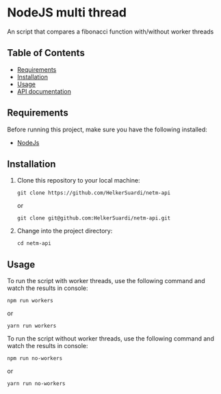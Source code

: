# NodeJS multi thread

An script that compares a fibonacci function with/without worker threads

## Table of Contents

- [Requirements](#requirements)
- [Installation](#installation)
- [Usage](#usage)
- [API documentation](#documentation)

## Requirements

Before running this project, make sure you have the following installed:

- [NodeJs](https://nodejs.org)

## Installation

1. Clone this repository to your local machine:

   ```
   git clone https://github.com/HelkerSuardi/netm-api
   ```
   or

   ```
   git clone git@github.com:HelkerSuardi/netm-api.git
   ```

2. Change into the project directory:

   ```
   cd netm-api
   ```
## Usage
To run the script with worker threads, use the following command and watch the results in console:
```
npm run workers
```
or
```
yarn run workers
```

To run the script without worker threads, use the following command and watch the results in console:
```
npm run no-workers
```
or
```
yarn run no-workers
```